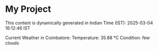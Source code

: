 # My Project

This content is dynamically generated in Indian Time (IST): 2025-03-04 16:12:46 IST


Current Weather in Coimbatore:
Temperature: 35.88 °C
Condition: few clouds

